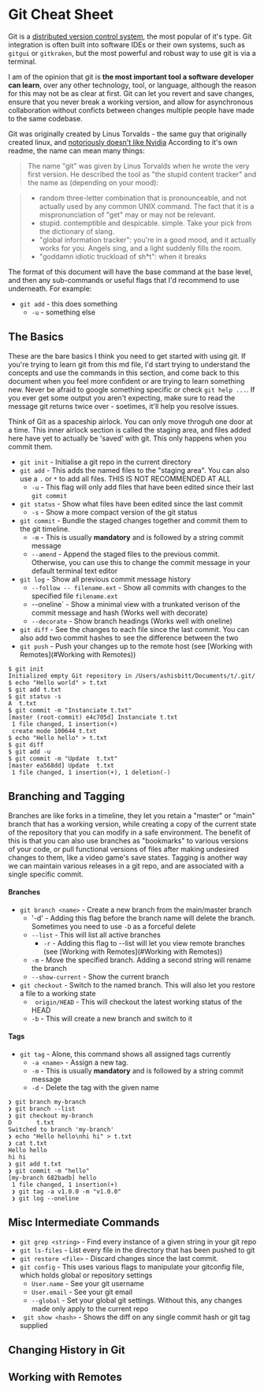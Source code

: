 # Git Cheat Sheet

Git is a [distributed version control system](https://github.com/git/git), the most popular of it's type. Git integration is often built 
into software IDEs or their own systems, such as `gitgui` or `gitkraken`, but the most powerful and robust way to use git is via a terminal.

I am of the opinion that git is **the most important tool a software developer can learn**, over any other technology, tool, or language, 
although the reason for this may not be as clear at first. Git can let you revert and save changes, ensure that you never break a working version, and 
allow for asynchronous collaboration without conficts between changes multiple people have made to the same codebase.

Git was originally created by Linus Torvalds - the same guy that originally created linux, and [notoriously doesn't like Nvidia](https://www.youtube.com/watch?v=iYWzMvlj2RQ) 
According to it's own readme, the name can mean many things:

> The name "git" was given by Linus Torvalds when he wrote the very
first version. He described the tool as "the stupid content tracker"
and the name as (depending on your mood):

>  - random three-letter combination that is pronounceable, and not
   actually used by any common UNIX command.  The fact that it is a
   mispronunciation of "get" may or may not be relevant.
>  - stupid. contemptible and despicable. simple. Take your pick from the
   dictionary of slang.
>  - "global information tracker": you're in a good mood, and it actually
   works for you. Angels sing, and a light suddenly fills the room.
>  - "goddamn idiotic truckload of sh\*t": when it breaks

The format of this document will have the base command at the base level, and then any sub-commands or useful flags that I'd recommend to use underneath. For example:

 - `git add` - this does something
    - `-u` - something else 

## The Basics
These are the bare basics I think you need to get started with using git. If you're trying to learn git from this md file, I'd start trying to
understand the concepts and use the commands in this section, and come back to this document when you feel more confident or are trying to learn
something new. Never be afraid to google something specific or check `git help ...`. If you ever get some output you aren't expecting, make sure to
read the message git returns twice over - soetimes, it'll help you resolve issues.

Think of Git as a spaceship airlock. You can only move throguh one door at a time. This inner airlock section is called the staging area, and files added here
have yet to actually be 'saved' with git. This only happens when you commit them. 

- `git init` - Initialise a git repo in the current directory
- `git add` - This adds the named files to the "staging area". You can also use a `.` or `*` to add all files. THIS IS NOT RECOMMENDED AT ALL
    - `-u` - This flag will only add files that have been edited since their last `git commit` 
- `git status` - Show what files have been edited since the last commit
    - `-s` - Show a more compact version of the git status 
- `git commit` - Bundle the staged changes together and commit them to the git timeline. 
    - `-m` - This is usually **mandatory** and is followed by a string commit message
    - `--amend` - Append the staged files to the previous commit. Otherwise, you can use this to change the commit message in your default terminal text editor
- `git log` - Show all previous commit message history
    - `--follow -- filename.ext` - Show all commits with changes to the specified file `filename.ext`
    - --oneline` - Show a minimal view with a trunkated verison of the commit message and hash (Works well with decorate)
    - `--decorate` - Show branch headings (Works well with oneline)
- `git diff` - See the changes to each file since the last commit. You can also add two commit hashes to see the difference between the two
- `git push` - Push your changes up to the remote host (see [Working with Remotes](#Working with Remotes))

```console
$ git init
Initialized empty Git repository in /Users/ashisbitt/Documents/t/.git/
$ echo "Hello world" > t.txt
$ git add t.txt
$ git status -s
A  t.txt
$ git commit -m "Instanciate t.txt"
[master (root-commit) e4c705d] Instanciate t.txt
 1 file changed, 1 insertion(+)
 create mode 100644 t.txt
$ echo "Hello hello" > t.txt
$ git diff
$ git add -u
$ git commit -m "Update  t.txt"
[master ea568dd] Update  t.txt
 1 file changed, 1 insertion(+), 1 deletion(-)
```

## Branching and Tagging
Branches are like forks in a timeline, they let you retain a "master" or "main" branch that has a working version, while creating a copy of the current state of the
repository that you can modify in a safe environment. The benefit of this is that you can also use branches as "bookmarks" to various versions of your code, or pull
functional versions of files after making undesired changes to them, like a video game's save states. Tagging is another way we can maintain various releases in a git
repo, and are associated with a single specific commit. 

#### Branches
- `git branch <name>` - Create a new branch from the main/master branch
    - '-d' - Adding this flag before the branch name will delete the branch. Sometimes you need to use `-D` as a forceful delete
    - `--list` - This will list all active branches
        - `-r` - Adding this flag to --list will let you view remote branches (see [Working with Remotes](#Working with Remotes)) 
    - `-m` - Move the specified branch. Adding a second string will rename the branch 
    - `--show-current` - Show the current branch
- `git checkout` - Switch to the named branch. This will also let you restore a file to a working state
    - ` origin/HEAD` - This will checkout the latest working status of the HEAD
    - `-b` - This will create a new branch and switch to it 

#### Tags
- `git tag` - Alone, this command shows all assigned tags currently
    - `-a <name>` - Assign a new tag.
    - `-m` - This is usually **mandatory** and is followed by a string commit message
    - `-d` - Delete the tag with the given name

```console
❯ git branch my-branch
❯ git branch --list
❯ git checkout my-branch
D       t.txt
Switched to branch 'my-branch'
❯ echo "Hello hello\nhi hi" > t.txt
❯ cat t.txt
Hello hello
hi hi
❯ git add t.txt
❯ git commit -m "hello"
[my-branch 682badb] hello
 1 file changed, 1 insertion(+)
 ❯ git tag -a v1.0.0 -m "v1.0.0"
 ❯ git log --oneline
```

## Misc Intermediate Commands 
- `git grep <string>` - Find every instance of a given string in your git repo 
- `git ls-files` - List every file in the directory that has been pushed to git
- `git restore <file>` - Discard changes since the last commit.  
- `git config` - This uses various flags to manipulate your gitconfig file, which holds global or repository settings
    - `User.name` - See your git username
    - `User.email` - See your git email 
    - `--global` - Set your global git settings. Without this, any changes made only apply to the current repo
- ` git show <hash>` - Shows the diff on any single commit hash or git tag supplied

## Changing History in Git 


## Working with Remotes
